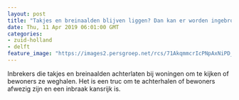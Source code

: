 ```yaml
---
layout: post
title: "Takjes en breinaalden blijven liggen? Dan kan er worden ingebroken"
date: Thu, 11 Apr 2019 06:01:00 GMT
categories: 
- zuid-holland 
- delft 
feature_image: "https://images2.persgroep.net/rcs/71AkqmmcrIcPNpAxNiPD_gdFM8Y/diocontent/110366195/_fitwidth/400/?appId=21791a8992982cd8da851550a453bd7f&quality=0.7"
---
```


Inbrekers die takjes en breinaalden achterlaten bij woningen om te kijken of bewoners ze weghalen. Het is een truc om te achterhalen of bewoners afwezig zijn en een inbraak kansrijk is.
